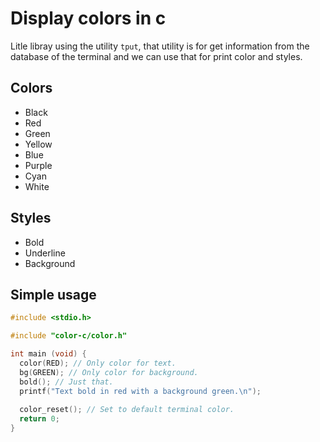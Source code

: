# Display colors in c

Litle libray using the utility `tput`, that utility is for get information from the database of the
terminal and we can use that for print color and styles.

## Colors

-   Black
-   Red
-   Green
-   Yellow
-   Blue
-   Purple
-   Cyan
-   White

## Styles

-   Bold
-   Underline
-   Background

## Simple usage

```c
#include <stdio.h>

#include "color-c/color.h"

int main (void) {
  color(RED); // Only color for text.
  bg(GREEN); // Only color for background.
  bold(); // Just that.
  printf("Text bold in red with a background green.\n");
  
  color_reset(); // Set to default terminal color.
  return 0;
}
```
